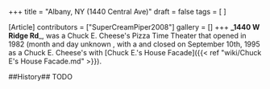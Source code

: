 +++
title = "Albany, NY (1440 Central Ave)"
draft = false
tags = [ ]

[Article]
contributors = ["SuperCreamPiper2008"]
gallery = []
+++
**_1440 W Ridge Rd**_, was a Chuck E. Cheese's Pizza Time Theater that opened in 1982 (month and day unknown , with a  and closed on September 10th, 1995 as a Chuck E. Cheese's with [Chuck E.'s House Facade]({{< ref "wiki/Chuck E's House Facade.md" >}}).

##History##
TODO